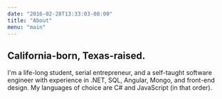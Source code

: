 ```yaml
---
date: "2016-02-28T13:33:03-08:00"
title: "About"
menu: "main"
---
```


## California-born, Texas-raised.

I'm a life-long student, serial entrepreneur, and a self-taught software engineer with experience in .NET, SQL, Angular, Mongo, and front-end design. My languages of choice are C# and JavaScript (in that order).